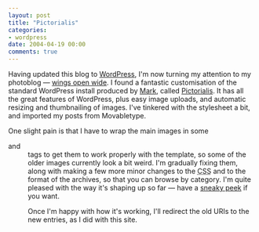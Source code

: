 ```yaml
---
layout: post
title: "Pictorialis"
categories:
- wordpress
date: 2004-04-19 00:00
comments: true
---
```


<p>Having updated this blog to <a href="http://wordpress.org/" title="WordPress">WordPress</a>, I'm now turning my attention to my photoblog &mdash; <a href="http://www.rousette.org.uk/mt-static/wingsopenwide/index.html" title="Old wings open wide">wings open wide</a>. I found a fantastic customisation of the standard WordPress install produced by <a href="http://dinki.mine.nu/weblog/" title="Mark's personal weblog">Mark</a>, called <a href="http://weblogtoolscollection.com/archives/2004/04/15/wordpress-photoblog-new-version/" title="Pictorialis">Pictorialis</a>. It has all the great features of WordPress, plus easy image uploads, and automatic resizing and thumbnailing of images. I've tinkered with the stylesheet a bit, and imported my posts from Movabletype.</p>

<p>One slight pain is that I have to wrap the main images in some <code><dl></code> and <code><dd></code> tags to get them to work properly with the template, so some of the older images currently look a bit weird. I'm gradually fixing them, along with making a few more minor changes to the <abbr title="Cascading Style Sheets">CSS</abbr> and to the format of the archives, so that you can browse by category. I'm quite pleased with the way it's shaping up so far &mdash; have a <a href="http://www.rousette.org.uk/wingsopenwide/index.php" title="Sneaky peek of wings open wide 2">sneaky peek</a> if you want.</p>

<p>Once I'm happy with how it's working, I'll redirect the old URIs to the new entries, as I did with this site.</p>


